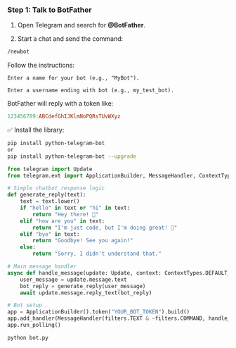 ### **Step 1: Talk to BotFather**

1. Open Telegram and search for **@BotFather**.
    
2. Start a chat and send the command:
~~~bash
/newbot
~~~
	

Follow the instructions:

    Enter a name for your bot (e.g., "MyBot").

    Enter a username ending with bot (e.g., my_test_bot).

BotFather will reply with a token like:
~~~makefile
123456789:ABCdefGhIJKlmNoPQRsTUvWXyz
~~~
✅ Install the library:
~~~bash
pip install python-telegram-bot
or 
pip install python-telegram-bot --upgrade

~~~

~~~python
from telegram import Update
from telegram.ext import ApplicationBuilder, MessageHandler, ContextTypes, filters

# Simple chatbot response logic
def generate_reply(text):
    text = text.lower()
    if "hello" in text or "hi" in text:
        return "Hey there! 👋"
    elif "how are you" in text:
        return "I'm just code, but I'm doing great! 🤖"
    elif "bye" in text:
        return "Goodbye! See you again!"
    else:
        return "Sorry, I didn't understand that."

# Main message handler
async def handle_message(update: Update, context: ContextTypes.DEFAULT_TYPE):
    user_message = update.message.text
    bot_reply = generate_reply(user_message)
    await update.message.reply_text(bot_reply)

# Bot setup
app = ApplicationBuilder().token("YOUR_BOT_TOKEN").build()
app.add_handler(MessageHandler(filters.TEXT & ~filters.COMMAND, handle_message))
app.run_polling()
~~~

~~~
python bot.py
~~~
